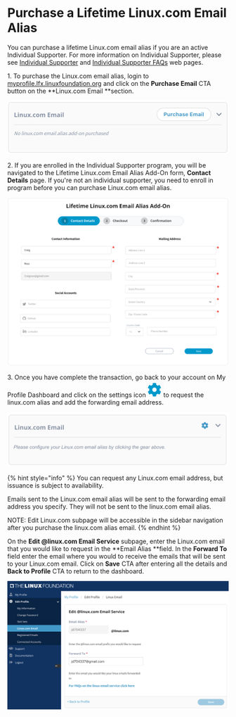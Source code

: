 # Purchase a Lifetime Linux.com Email Alias

You can purchase a lifetime Linux.com email alias if you are an active Individual Supporter. For more information on Individual Supporter, please see [Individual Supporter](https://www.linuxfoundation.org/about/individual-supporters/) and [Individual Supporter FAQs](https://www.linuxfoundation.org/about/individual-supporters/#toggle-id-1) web pages.

1\. To purchase the Linux.com email alias, login to [myprofile.lfx.linuxfoundation.org](https://myprofile.lfx.linuxfoundation.org) and click on the **Purchase Email** CTA button on the **Linux.com Email **section.

![](../.gitbook/assets/Email.png)

2\. If you are enrolled in the Individual Supporter program, you will be navigated to the Lifetime Linux.com Email Alias Add-On form, **Contact Details** page. If you're not an individual supporter, you need to enroll in program before you can purchase Linux.com email alias.

![](../.gitbook/assets/linuxemailpurchaseflow.png)

3\. Once you have complete the transaction, go back to your account on My Profile Dashboard and click on the settings icon![](<../.gitbook/assets/settings (1).png>)to request the linux.com alias and add the forwarding email address. 

![](<../.gitbook/assets/Email Not Configured (2).png>)

{% hint style="info" %}
You can request any Linux.com email address, but issuance is subject to availability.

Emails sent to the Linux.com email alias will be sent to the forwarding email address you specify. They will not be sent to the linux.com email alias. 

NOTE: Edit Linux.com subpage will be accessible in the sidebar navigation after  you purchase the linux.com alias email.
{% endhint %}

On the **Edit @linux.com Email Service** subpage, enter the Linux.com email that you would like to request in the **Email Alias **field. In the **Forward To** field enter the email where you would to receive the emails that will be sent to your Linux.com email. Click on **Save** CTA after entering all the details and **Back to Profile** CTA to return to the dashboard.

![](../.gitbook/assets/Linux.com.png)

